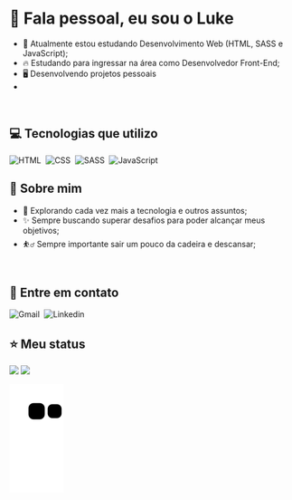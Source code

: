 # 🤙 Fala pessoal, eu sou o Luke

- 📖 Atualmente estou estudando Desenvolvimento Web (HTML, SASS e JavaScript);
- 🔥 Estudando para ingressar na área como Desenvolvedor Front-End;
- 🖥️ Desenvolvendo projetos pessoais
- 
<br/>

## 💻 Tecnologias que utilizo

![HTML](https://img.shields.io/badge/-HTML-000?style=for-the-badge&logo=HTML5)&nbsp;
![CSS](https://img.shields.io/badge/-CSS-000?style=for-the-badge&logo=CSS3&logoColor=3492CB)&nbsp;
![SASS](https://img.shields.io/badge/-SASS-000?style=for-the-badge&logo=SASS&logoColor=C26191)&nbsp;
![JavaScript](https://img.shields.io/badge/-JavaScript-000?style=for-the-badge&logo=JavaScript)&nbsp;

## 🙋 Sobre mim

- 📰 Explorando cada vez mais a tecnologia e outros assuntos;
- ✨ Sempre buscando superar desafios para poder alcançar meus objetivos;
- ⛹️‍♂️ Sempre importante sair um pouco da cadeira e descansar;

<br/>

## 📱 Entre em contato

![Gmail](https://img.shields.io/badge/-EMAIL-000?style=for-the-badge&logo=GMAIL)&nbsp;
![Linkedin](https://img.shields.io/badge/-Linkedin-000?style=for-the-badge&logo=Linkedin&logoColor=0071AE)
 
## ⭐ Meu status

<div display="flex">
<img width="450em" src="https://github-readme-stats.vercel.app/api?username=lukeyusuke&show_icons&theme=midnight-purple"/>
<img width="443em" src="https://github-readme-stats.vercel.app/api/top-langs/?username=lukeyusuke&layout=compact&theme=midnight-purple"/>
<div>

![Snake animation](https://github.com/lukeyusuke/lukeyusuke/blob/output/github-contribution-grid-snake.svg)
